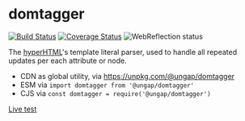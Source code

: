 # domtagger

[![Build Status](https://travis-ci.com/ungap/domtagger.svg?branch=master)](https://travis-ci.com/ungap/domtagger) [![Coverage Status](https://coveralls.io/repos/github/ungap/domtagger/badge.svg?branch=master)](https://coveralls.io/github/ungap/domtagger?branch=master) ![WebReflection status](https://offline.report/status/webreflection.svg)

The [hyperHTML](https://github.com/WebReflection/hyperHTML#hyperhtml)'s template literal parser, used to handle all repeated updates per each attribute or node.

  * CDN as global utility, via https://unpkg.com/@ungap/domtagger
  * ESM via `import domtagger from '@ungap/domtagger'`
  * CJS via `const domtagger = require('@ungap/domtagger')`

[Live test](https://ungap.github.io/is-array/test/)

